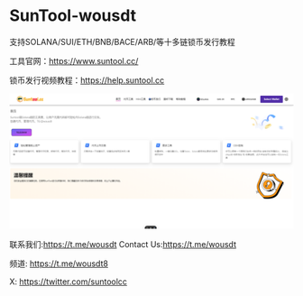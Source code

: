 # SunTool-wousdt

支持SOLANA/SUI/ETH/BNB/BACE/ARB/等十多链锁币发行教程

工具官网：https://www.suntool.cc/



锁币发行视频教程：https://help.suntool.cc


![image](/image/home.jpg)

联系我们:https://t.me/wousdt
Contact Us:https://t.me/wousdt

频道: https://t.me/wousdt8


X: https://twitter.com/suntoolcc
